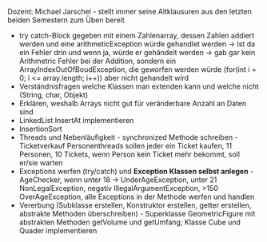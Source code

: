 Dozent: Michael Jarschel - stellt immer seine Altklausuren aus den letzten beiden Semestern zum Üben bereit

- try catch-Block gegeben mit einem Zahlenarray, dessen Zahlen addiert werden und eine arithmeticException würde gehandlet werden -> Ist da ein Fehler drin und wenn ja, würde er gehändelt werden -> gab gar kein Arithmetric Fehler bei der Addition, sondern ein ArrayIndexOutOfBoudException, die geworfen werden würde (for(int i = 0; i <= array.length; i++)) aber nicht gehandelt wird
- Verständnisfragen welche Klassen man extenden kann und welche nicht (String, char, Objekt)
- Erklären, weshalb Arrays nicht gut für veränderbare Anzahl an Daten sind
- LinkedList InsertAt implementieren
- InsertionSort
- Threads und Nebenläufigkeit - synchronized Methode schreiben - Ticketverkauf Personenthreads sollen jeder ein Ticket kaufen, 11 Personen, 10 Tickets, wenn Person kein Ticket mehr bekommt, soll er/sie warten
- Exceptions werfen (try/catch) und **Exception Klassen selbst anlegen** \- AgeChecker, wenn unter 18 -> UnderAgeException, unter 21 NonLegalException, negativ IllegalArgumentException, >150 OverAgeException, alle Exceptions in der Methode werfen und handlen
- Vererbung (Subklasse erstellen, Konstruktor erstellen, getter erstellen, abstrakte Methoden überschreiben) - Superklasse GeometricFigure mit abstrakten Methoden getVolume und getUmfang; Klasse Cube und Quader implementieren